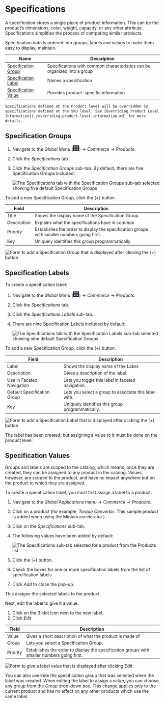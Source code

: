 # Specifications

A specification stores a single piece of product information. This can be the product’s dimensions, color, weight, capacity, or any other attribute. Specifications simplifies the process of comparing similar products.

Specification data is ordered into groups, labels and values to make them easy to display, maintain. 

| Name | Description |
| --- | --- |
| [Specification Group](#specification-groups) | Specifications with common characteristics can be organized into a group |
| [Specification Label](#specification-labels) | Names a specification |
| [Specification Value](#specification-values) | Provides product-specific information |

```{note}
Specifications defined at the Product level will be overridden by specifications defined at the SKU level. See [Overriding Product Level Information](./overriding-product-level-information.md) for more details.
``` 

## Specification Groups

1. Navigate to the _Global Menu_ (![Applications Menu icon](../../../images/icon-applications-menu.png)) → _Commerce_ → _Products_.
1. Click the _Specifications_ tab.
1. Click the _Specification Groups_ sub-tab. By default, there are five Specification Groups included:

    ![The Specifications tab with the Specification Groups sub-tab selected showing five default Specification Groups](./specifications/images/01.png)

To add a new Specification Group, click the (+) button.

| Field | Description |
| --- | --- |
| Title | Shows the display name of the Specification Group. |
| Description | Explains what the specifications have in common |
| Priority | Establishes the order to display the specification groups with smaller numbers going first. |
| Key | Uniquely identifies this group programmatically. |

![Form to add a Specification Group that is displayed after clicking the (+) button](./specifications/images/02.png)

## Specification Labels

To create a specification label:

1. Navigate to the _Global Menu_ (![Applications Menu icon](../../../images/icon-applications-menu.png)) → _Commerce_ → _Products_.
1. Click the _Specifications_ tab.
1. Click the _Specifications Labels_ sub-tab.
1. There are nine Specification Labels included by default:

    ![The Specifications tab with the Specification Labels sub-tab selected showing nine default Specification Groups](./specifications/images/03.png)

To add a new Specification Group, click the (+) button.

| Field | Description |
| --- | --- |
| Label | Shows the display name of the Label. |
| Description | Gives a description of the label. |
| Use in Faceted Navigation | Lets you toggle this label in faceted navigation. |
| Default Specification Group | Lets you select a group to associate this label with. |
| Key | Uniquely identifies this group programmatically. |

![Form to add a Specification Label that is displayed after clicking the (+) button](./specifications/images/04.png)

The label has been created, but assigning a value to it must be done on the product level.

## Specification Values

 Groups and labels are scoped to the catalog, which means, once they are created, they can be assigned to any product in the catalog. Values, however, are scoped to the product, and have no impact anywhere but on the product to which they are assigned.

 To create a specification label, you must first assign a label to a product.

1. Navigate to the _Global Applications_ menu → _Commerce_ → _Products_.
1. Click on a product (for example, _Torque Converter_. This sample product is added when using the Minium accelerator.)
1. Click on the _Specifications_ sub-tab.
1. The following values have been added by default:

    ![The Specifications sub-tab selected for a product from the Products list](./specifications/images/05.png)

1. Click the (+) button.
1. Check the boxes for one or more specification labels from the list of specification labels.
1. Click _Add_ to close the pop-up.

This assigns the selected labels to the product.

Next, edit the label to give it a value.

1. Click on the 3-dot icon next to the new label.
1. Click _Edit_.

|Field | Description |
|----- | --------- |
| Value | Gives a short description of what the product is made of |
| Group | Lets you select a Specification Group. |
| Priority | Establishes the order to display the specification groups with smaller numbers going first. |

![Form to give a label value that is displayed after clicking Edit](./specifications/images/06.png)

You can also override the specification group that was selected when the label was created. When editing the label to assign a value, you can choose any group from the _Group_ drop-down box. This change applies only to the current product and has no effect on any other products which use the same label.

